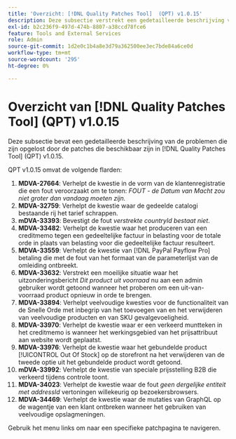 ```yaml
---
title: 'Overzicht: [!DNL Quality Patches Tool]  (QPT) v1.0.15'
description: Deze subsectie verstrekt een gedetailleerde beschrijving van de kwesties die door de flarden beschikbaar in  [!DNL Quality Patches Tool]  (QPT) v1.0.15 worden opgelost.
exl-id: b2c236f9-497d-474b-8807-a38ccd78fce6
feature: Tools and External Services
role: Admin
source-git-commit: 1d2e0c1b4a8e3d79a362500ee3ec7bde84a6ce0d
workflow-type: tm+mt
source-wordcount: '295'
ht-degree: 0%

---
```


# Overzicht van [!DNL Quality Patches Tool] (QPT) v1.0.15

Deze subsectie bevat een gedetailleerde beschrijving van de problemen die zijn opgelost door de patches die beschikbaar zijn in [!DNL Quality Patches Tool] (QPT) v1.0.15.

QPT v1.0.15 omvat de volgende flarden:

1. **MDVA-27664**: Verhelpt de kwestie in de vorm van de klantenregistratie die een fout veroorzaakt om te tonen: *FOUT - de Datum van Macht zou niet groter dan vandaag moeten zijn.*
1. **MDVA-32759**: Verhelpt de kwestie waar de gedeelde catalogi bestaande rij het tarief schrappen.
1. **mDVA-33393**: Bevestigt de fout *verstrekte countryId bestaat niet*.
1. **MDVA-33482**: Verhelpt de kwestie waar het produceren van een creditmemo tegen een gedeeltelijke factuur in belasting voor de totale orde in plaats van belasting voor die gedeeltelijke factuur resulteert.
1. **MDVA-33559**: Verhelpt de kwestie van [!DNL PayPal Payflow Pro] betaling die met de fout van het formaat van de parameterlijst van de omleiding ontbreekt.
1. **MDVA-33632**: Verstrekt een moeilijke situatie waar het uitzonderingsbericht *Dit product uit voorraad* nu aan een admin gebruiker wordt getoond wanneer het proberen om een uit-van-voorraad product opnieuw in orde te brengen.
1. **MDVA-33894**: Verhelpt veelvoudige kwesties voor de functionaliteit van de Snelle Orde met inbegrip van het toevoegen van en het verwijderen van veelvoudige producten en van SKU gevalgevoeligheid.
1. **MDVA-33970**: Verhelpt de kwestie waar er een verkeerd muntteken in het creditmemo is wanneer het werkingsgebied van het prijsattribuut aan website wordt geplaatst.
1. **MDVA-33976**: Verhelpt de kwestie waar het gebundelde product [!UICONTROL Out Of Stock] op de storefront na het verwijderen van de tweede optie uit het gebundelde product wordt getoond.
1. **mDVA-33992**: Verhelpt de kwestie van speciale prijsstelling B2B die verkeerd tijdens controle toont.
1. **MDVA-34023**: Verhelpt de kwestie waar de fout *geen dergelijke entiteit met addressId* vertoningen willekeurig op bezoekersbrowsers.
1. **MDVA-34469**: Verhelpt de kwestie waar de mutaties van GraphQL op de wagentje van een klant ontbreken wanneer het gebruiken van veelvoudige opslagmeningen.

Gebruik het menu links om naar een specifieke patchpagina te navigeren.
